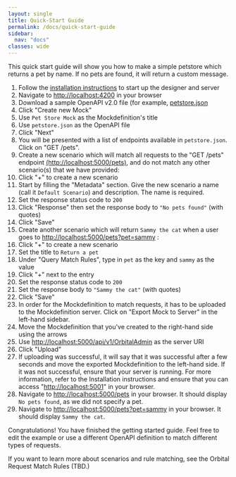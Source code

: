 ```yaml
---
layout: single
title: Quick-Start Guide
permalink: /docs/quick-start-guide
sidebar:
  nav: "docs"
classes: wide
---
```


This quick start guide will show you how to make a simple petstore which returns a pet by name. If no pets are found, it will return a custom message.

1. Follow the [installation instructions](/docs/installation/) to start up the designer and server
2. Navigate to [http://localhost:4200](http://localhost:4200) in your browser
3. Download a sample OpenAPI v2.0 file (for example, [petstore.json](https://raw.githubusercontent.com/OAI/OpenAPI-Specification/master/examples/v2.0/json/petstore.json)
4. Click &quot;Create new Mock&quot;
5. Use `Pet Store Mock` as the Mockdefinition&#39;s title
6. Use `petstore.json` as the OpenAPI file
7. Click &quot;Next&quot;
8. You will be presented with a list of endpoints available in `petstore.json`. Click on &quot;GET /pets&quot;.
9. Create a new scenario which will match all requests to the &quot;GET /pets&quot; endpoint [(http://localhost:5000/pets)](http://localhost:5000/pets), and do not match any other scenario(s) that we have provided:
10. Click &quot;+&quot; to create a new scenario
11. Start by filling the "Metadata" section. Give the new scenario a name (call it `Default Scenario`) and description. The name is required.
12. Set the response status code to `200`
13. Click "Response" then set the response body to `"No pets found"` (with quotes)
14. Click &quot;Save&quot;
15. Create another scenario which will return `Sammy the cat` when a user goes to [http://localhost:5000/pets?pet=sammy](http://localhost:5000/pets?pet=sammy) :
16. Click &quot;+&quot; to create a new scenario
17. Set the title to `Return a pet`
18. Under &quot;Query Match Rules&quot;, type in `pet` as the key and `sammy` as the value
19. Click &quot;+&quot; next to the entry
20. Set the response status code to `200`
21. Set the response body to `"Sammy the cat"` (with quotes)
22. Click "Save"
23. In order for the Mockdefinition to match requests, it has to be uploaded to the Mockdefinition server. Click on &quot;Export Mock to Server&quot; in the left-hand sidebar.
24. Move the Mockdefinition that you&#39;ve created to the right-hand side using the arrows
25. Use [http://localhost:5000/api/v1/OrbitalAdmin](http://localhost:5000/api/v1/OrbitalAdmin) as the server URI
26. Click &quot;Upload&quot;
27. If uploading was successful, it will say that it was successful after a few seconds and move the exported Mockdefinition to the left-hand side. If it was not successful, ensure that your server is running. For more information, refer to the Installation instructions and ensure that you can access &quot;[http://localhost:5001](http://localhost:5001)&quot; in your browser.
28. Navigate to [http://localhost:5000/pets](http://localhost:5000/pets) in your browser. It should display `No pets found`, as we did not specify a pet.
29. Navigate to [http://localhost:5000/pets?pet=sammy](http://localhost:5000/pets?pet=sammy) in your browser. It should display `Sammy the cat`.

Congratulations! You have finished the getting started guide. Feel free to edit the example or use a different OpenAPI definition to match different types of requests.

If you want to learn more about scenarios and rule matching, see the Orbital Request Match Rules (TBD.)
